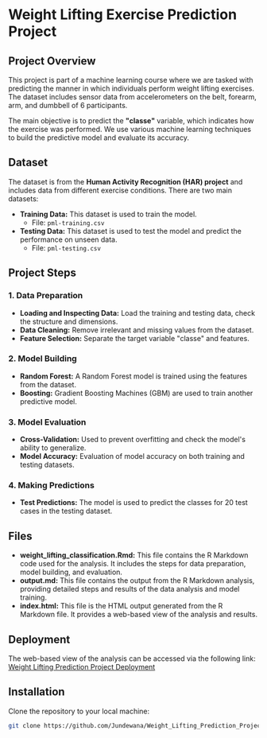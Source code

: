 # Weight Lifting Exercise Prediction Project

## Project Overview

This project is part of a machine learning course where we are tasked with predicting the manner in which individuals perform weight lifting exercises. The dataset includes sensor data from accelerometers on the belt, forearm, arm, and dumbbell of 6 participants.

The main objective is to predict the **"classe"** variable, which indicates how the exercise was performed. We use various machine learning techniques to build the predictive model and evaluate its accuracy.

## Dataset

The dataset is from the **Human Activity Recognition (HAR) project** and includes data from different exercise conditions. There are two main datasets:
- **Training Data:** This dataset is used to train the model.
  - File: `pml-training.csv`
- **Testing Data:** This dataset is used to test the model and predict the performance on unseen data.
  - File: `pml-testing.csv`

## Project Steps

### 1. Data Preparation
- **Loading and Inspecting Data:** Load the training and testing data, check the structure and dimensions.
- **Data Cleaning:** Remove irrelevant and missing values from the dataset.
- **Feature Selection:** Separate the target variable "classe" and features.

### 2. Model Building
- **Random Forest:** A Random Forest model is trained using the features from the dataset.
- **Boosting:** Gradient Boosting Machines (GBM) are used to train another predictive model.

### 3. Model Evaluation
- **Cross-Validation:** Used to prevent overfitting and check the model's ability to generalize.
- **Model Accuracy:** Evaluation of model accuracy on both training and testing datasets.

### 4. Making Predictions
- **Test Predictions:** The model is used to predict the classes for 20 test cases in the testing dataset.

## Files

- **weight_lifting_classification.Rmd:** This file contains the R Markdown code used for the analysis. It includes the steps for data preparation, model building, and evaluation.
- **output.md:** This file contains the output from the R Markdown analysis, providing detailed steps and results of the data analysis and model training.
- **index.html:** This file is the HTML output generated from the R Markdown file. It provides a web-based view of the analysis and results.

## Deployment

The web-based view of the analysis can be accessed via the following link: [Weight Lifting Prediction Project Deployment](https://jundewana.github.io/Weight_Lifting_Prediction_Project/)

## Installation

Clone the repository to your local machine:

```bash
git clone https://github.com/Jundewana/Weight_Lifting_Prediction_Project.git
